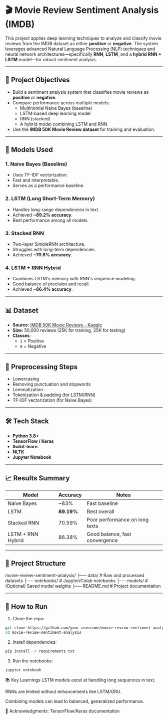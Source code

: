 # 🎬 Movie Review Sentiment Analysis (IMDB)

This project applies deep learning techniques to analyze and classify movie reviews from the IMDB dataset as either **positive** or **negative**. The system leverages advanced Natural Language Processing (NLP) techniques and neural network architectures—specifically **RNN**, **LSTM**, and a **hybrid RNN + LSTM** model—for robust sentiment analysis.

---

## 📌 Project Objectives

- Build a sentiment analysis system that classifies movie reviews as **positive** or **negative**.
- Compare performance across multiple models:
  - Multinomial Naive Bayes (baseline)
  - LSTM-based deep learning model
  - RNN (stacked)
  - A hybrid model combining LSTM and RNN
- Use the **IMDB 50K Movie Review dataset** for training and evaluation.

---

## 🧠 Models Used

### 1. **Naive Bayes (Baseline)**
- Uses TF-IDF vectorization.
- Fast and interpretable.
- Serves as a performance baseline.

### 2. **LSTM (Long Short-Term Memory)**
- Handles long-range dependencies in text.
- Achieved **~89.2% accuracy**.
- Best performance among all models.

### 3. **Stacked RNN**
- Two-layer SimpleRNN architecture.
- Struggles with long-term dependencies.
- Achieved **~70.6% accuracy**.

### 4. **LSTM + RNN Hybrid**
- Combines LSTM's memory with RNN's sequence modeling.
- Good balance of precision and recall.
- Achieved **~86.4% accuracy**.

---

## 📊 Dataset

- **Source**: [IMDB 50K Movie Reviews - Kaggle](https://www.kaggle.com/datasets/lakshmi25npathi/imdb-dataset-of-50k-movie-reviews)
- **Size**: 50,000 reviews (25K for training, 25K for testing)
- **Classes**:
  - `1` = Positive
  - `0` = Negative

---

## 🧪 Preprocessing Steps

- Lowercasing
- Removing punctuation and stopwords
- Lemmatization
- Tokenization & padding (for LSTM/RNN)
- TF-IDF vectorization (for Naive Bayes)

---

## 🛠️ Tech Stack

- **Python 3.8+**
- **TensorFlow / Keras**
- **Scikit-learn**
- **NLTK**
- **Jupyter Notebook**

---

## 📈 Results Summary

| Model              | Accuracy  | Notes |
|-------------------|-----------|-------|
| Naive Bayes        | ~83%      | Fast baseline |
| LSTM               | **89.19%**| Best overall |
| Stacked RNN        | 70.59%    | Poor performance on long texts |
| LSTM + RNN Hybrid  | 86.38%    | Good balance, fast convergence |

---

## 📂 Project Structure
movie-review-sentiment-analysis/
├── data/ # Raw and processed datasets
├── notebooks/ # Jupyter/Colab notebooks
├── models/ # (Optional) Saved model weights
├── README.md # Project documentation


---

## 🚀 How to Run

1. Clone the repo:
```bash
git clone https://github.com/your-username/movie-review-sentiment-analysis.git
cd movie-review-sentiment-analysis
```

2. Install dependencies:
```bash
pip install -r requirements.txt
```

3. Run the notebooks:
```bash
jupyter notebook
```

📚 Key Learnings
LSTM models excel at handling long sequences in text.

RNNs are limited without enhancements like LSTM/GRU.

Combining models can lead to balanced, generalized performance.

🙌 Acknowledgments:
TensorFlow/Keras documentation
